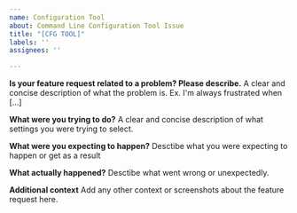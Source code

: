 ```yaml
---
name: Configuration Tool
about: Command Line Configuration Tool Issue
title: "[CFG TOOL]"
labels: ''
assignees: ''

---
```


**Is your feature request related to a problem? Please describe.**
A clear and concise description of what the problem is. Ex. I'm always frustrated when [...]

**What were you trying to do?**
A clear and concise description of what settings you were trying to select. 

**What were you expecting to happen?**
Desctibe what you were expecting to happen or get as a result

**What actually happened?**
Desctibe what went wrong or unexpectedly.

**Additional context**
Add any other context or screenshots about the feature request here.
